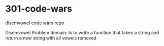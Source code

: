 # 301-code-wars
disemvowel
code wars repo

Disemvowel
Problem domain:  Is to write a function that takes a string and return a new string with all vowels removed


